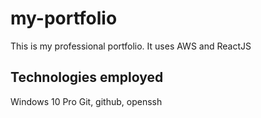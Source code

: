 # my-portfolio
This is my professional portfolio. It uses AWS and ReactJS

## Technologies employed
Windows 10 Pro
Git, github, openssh
